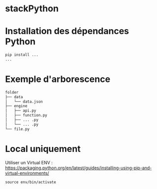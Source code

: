 # stackPython

# Installation des dépendances Python
```bash
pip install ...
...
```
# Exemple d'arborescence
```bash
folder
├── data
│   └── data.json
├── engine
│   ├── api.py
│   ├── function.py
│   ├── ... .py
│   └── ... .py
└── file.py
```
# Local uniquement
Utiliser un Virtual ENV : https://packaging.python.org/en/latest/guides/installing-using-pip-and-virtual-environments/
```
source env/bin/activate
```